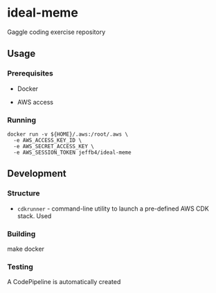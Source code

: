 # ideal-meme

Gaggle coding exercise repository

## Usage

### Prerequisites

- Docker

- AWS access

### Running

    docker run -v ${HOME}/.aws:/root/.aws \
      -e AWS_ACCESS_KEY_ID \
      -e AWS_SECRET_ACCESS_KEY \
      -e AWS_SESSION_TOKEN jeffb4/ideal-meme

## Development

### Structure

- `cdkrunner` - command-line utility to launch a pre-defined AWS CDK stack. Used

### Building

make docker

### Testing

A CodePipeline is automatically created
